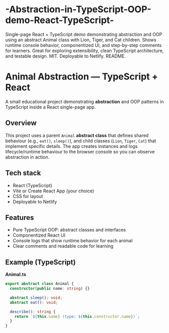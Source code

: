 # -Abstraction-in-TypeScript-OOP-demo-React-TypeScript-
Single-page React + TypeScript demo demonstrating abstraction and OOP using an abstract Animal class with Lion, Tiger, and Cat children. Shows runtime console behavior, componentized UI, and step-by-step comments for learners. Great for exploring extensibility, clean TypeScript architecture, and testable design. MIT. Deployable to Netlify. README.
# Animal Abstraction — TypeScript + React

A small educational project demonstrating **abstraction** and OOP patterns in TypeScript inside a React single-page app.


## Overview
This project uses a parent `Animal` **abstract class** that defines shared behaviour (e.g., `eat()`, `sleep()`), and child classes (`Lion`, `Tiger`, `Cat`) that implement specific details. The app creates instances and logs lifecycle/runtime behaviour to the browser console so you can observe abstraction in action.

## Tech stack
- React (TypeScript)
- Vite or Create React App (your choice)
- CSS for layout
- Deployable to Netlify

## Features
- Pure TypeScript OOP: abstract classes and interfaces
- Componentized React UI
- Console logs that show runtime behavior for each animal
- Clear comments and readable code for learning

## Example (TypeScript)
**Animal.ts**
```ts
export abstract class Animal {
  constructor(public name: string) {}

  abstract sleep(): void;
  abstract eat(): void;

  describe(): string {
    return `${this.name} (type: ${this.constructor.name})`;
  }
}
